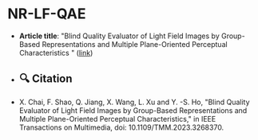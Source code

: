# NR-LF-QAE

- **Article title**: "Blind Quality Evaluator of Light Field Images by Group-Based Representations and Multiple Plane-Oriented Perceptual Characteristics
" ([link](https://ieeexplore.ieee.org/document/10105489))
- ## 🔍 Citation
- X. Chai, F. Shao, Q. Jiang, X. Wang, L. Xu and Y. -S. Ho, "Blind Quality Evaluator of Light Field Images by Group-Based Representations and Multiple Plane-Oriented Perceptual Characteristics," in IEEE Transactions on Multimedia, doi: 10.1109/TMM.2023.3268370.
